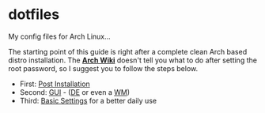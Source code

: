# dotfiles
My config files for Arch Linux...

The starting point of this guide is right after a complete clean Arch based
distro installation. The
**[Arch Wiki](https://wiki.archlinux.org/index.php/Installation_guide)**
doesn't tell you what to do after setting the root password, so I suggest you to follow the steps below.

- First: [Post Installation](https://github.com/pzeadrian/dotfilesArch/tree/main/1_PostInstall)
- Second: [GUI](https://github.com/pzeadrian/dotfilesArch/tree/main/2_DesktopGUI) - ([DE](https://wiki.archlinux.org/title/desktop_environment) or even a [WM](https://wiki.archlinux.org/title/window_manager))
- Third: [Basic Settings](https://github.com/pzeadrian/dotfilesArch/tree/main/3_Basics) for a better daily use
